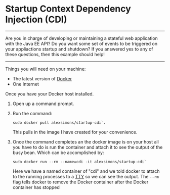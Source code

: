 # Startup Context Dependency Injection (CDI)

---

Are you in charge of developing or maintaining a stateful web application with the Java EE API? 
Do you want some set of events to be triggered on your appliactions startup and shutdown? 
If you answered yes to any of these questions, then this example  should help!

---


Things you will need on your machine:
 - The latest version of [Docker](https://www.docker.com/community-edition)
 - One Internet
 
Once you have your Docker host installed. 

1. Open up a command prompt. 
2. Run the command: 
     ````
     sudo docker pull alexsimons/startup-cdi`.
   ````
   This pulls in the image I have created for your convenience.
3. Once the command completes an the docker image is on your host all you have to do is run the container and attach it to see the output of the busy bean.
Which can be accomplished by: 

    ````
    sudo docker run --rm --name=cdi -it alexsimons/startup-cdi`
    ````
    Here we have a named container of "cdi" and we told docker to attach to the running processes to a [TTY](http://www.abouttty.com/) so we can see the output. The `--rm` flag tells docker to remove the Docker container after the Docker container has stopped 
